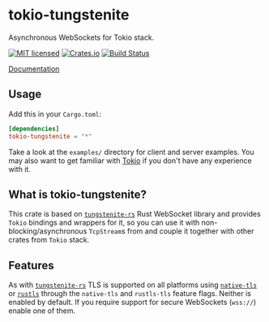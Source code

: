 # tokio-tungstenite

Asynchronous WebSockets for Tokio stack.

[![MIT licensed](https://img.shields.io/badge/license-MIT-blue.svg)](./LICENSE)
[![Crates.io](https://img.shields.io/crates/v/tokio-tungstenite.svg?maxAge=2592000)](https://crates.io/crates/tokio-tungstenite)
[![Build Status](https://travis-ci.org/snapview/tokio-tungstenite.svg?branch=master)](https://travis-ci.org/snapview/tokio-tungstenite)

[Documentation](https://docs.rs/tokio-tungstenite)

## Usage

Add this in your `Cargo.toml`:

```toml
[dependencies]
tokio-tungstenite = "*"
```

Take a look at the `examples/` directory for client and server examples. You may also want to get familiar with
[Tokio](https://github.com/tokio-rs/tokio) if you don't have any experience with it.

## What is tokio-tungstenite?

This crate is based on [`tungstenite-rs`](https://github.com/snapview/tungstenite-rs) Rust WebSocket library and provides `Tokio` bindings and wrappers for it, so you
can use it with non-blocking/asynchronous `TcpStream`s from and couple it together with other crates from `Tokio` stack.

## Features

As with [`tungstenite-rs`](https://github.com/snapview/tungstenite-rs) TLS is supported on all platforms using [`native-tls`](https://github.com/sfackler/rust-native-tls) or [`rustls`](https://github.com/ctz/rustls) through the `native-tls` and `rustls-tls` feature flags. Neither is enabled by default. If you require support for secure WebSockets (`wss://`) enable one of them.
